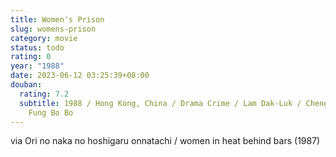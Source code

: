 ```yaml
---
title: Women's Prison
slug: womens-prison
category: movie
status: todo
rating: 0
year: "1988"
date: 2023-06-12 03:25:39+08:00
douban:
  rating: 7.2
  subtitle: 1988 / Hong Kong, China / Drama Crime / Lam Dak-Luk / Cheng Yuk-Ling,
    Fung Bo Bo
---
```


via Ori no naka no hoshigaru onnatachi / women in heat behind bars (1987)
